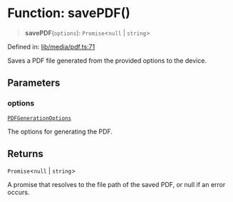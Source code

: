 # Function: savePDF()

> **savePDF**(`options`): `Promise`\<`null` \| `string`\>

Defined in: [lib/media/pdf.ts:71](https://github.com/aldesgroup/goaldn/blob/b43e92ae42dcd6febc9c2c8f0742ef8c669d44f6/lib/media/pdf.ts#L71)

Saves a PDF file generated from the provided options to the device.

## Parameters

### options

[`PDFGenerationOptions`](../type-aliases/PDFGenerationOptions.md)

The options for generating the PDF.

## Returns

`Promise`\<`null` \| `string`\>

A promise that resolves to the file path of the saved PDF, or null if an error occurs.
